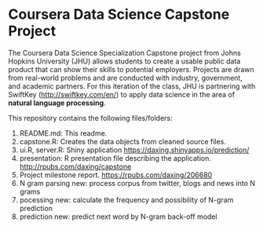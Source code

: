 # Coursera Data Science Capstone Project

The Coursera Data Science Specialization Capstone project from Johns Hopkins University (JHU) allows 
students to create a usable public data product that can show their skills to potential 
employers. Projects are drawn from real-world problems and are conducted with industry, government, 
and academic partners. For this iteration of the class, JHU is partnering with SwiftKey 
(http://swiftkey.com/en/) to apply data science in the area of **natural language processing**.

This repository contains the following files/folders:

1. README.md: This readme.
2. capstone.R: Creates the data objects from cleaned source files.
3. ui.R, server.R: Shiny application https://daxing.shinyapps.io/prediction/
4. presentation: R presentation file describing the application. http://rpubs.com/daxing/capstone
5. Project milestone report. https://rpubs.com/daxing/206680
6. N gram parsing new: process corpus from twitter, blogs and news into N grams
7. pocessing new: calculate the frequency and possibility of N-gram prediction
8. prediction new: predict next word by N-gram back-off model
